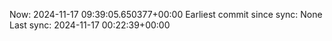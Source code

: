 Now: 2024-11-17 09:39:05.650377+00:00 Earliest commit since sync: None Last sync: 2024-11-17 00:22:39+00:00
